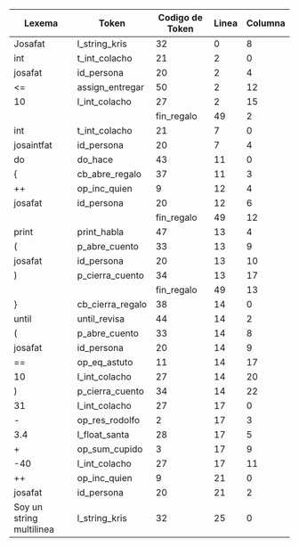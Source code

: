 | Lexema                        | Token            | Codigo de Token | Linea | Columna |
| ----------------------------- | ---------------- | --------------- | ----- | ------- |
| Josafat                       | l_string_kris    | 32              | 0     | 8       |
| int                           | t_int_colacho    | 21              | 2     | 0       |
| josafat                       | id_persona       | 20              | 2     | 4       |
| <=                            | assign_entregar  | 50              | 2     | 12      |
| 10                            | l_int_colacho    | 27              | 2     | 15      |
| |                             | fin_regalo       | 49              | 2     | 18      |
| int                           | t_int_colacho    | 21              | 7     | 0       |
| josaintfat                    | id_persona       | 20              | 7     | 4       |
| do                            | do_hace          | 43              | 11    | 0       |
| {                             | cb_abre_regalo   | 37              | 11    | 3       |
| ++                            | op_inc_quien     | 9               | 12    | 4       |
| josafat                       | id_persona       | 20              | 12    | 6       |
| |                             | fin_regalo       | 49              | 12    | 13      |
| print                         | print_habla      | 47              | 13    | 4       |
| (                             | p_abre_cuento    | 33              | 13    | 9       |
| josafat                       | id_persona       | 20              | 13    | 10      |
| )                             | p_cierra_cuento  | 34              | 13    | 17      |
| |                             | fin_regalo       | 49              | 13    | 18      |
| }                             | cb_cierra_regalo | 38              | 14    | 0       |
| until                         | until_revisa     | 44              | 14    | 2       |
| (                             | p_abre_cuento    | 33              | 14    | 8       |
| josafat                       | id_persona       | 20              | 14    | 9       |
| ==                            | op_eq_astuto     | 11              | 14    | 17      |
| 10                            | l_int_colacho    | 27              | 14    | 20      |
| )                             | p_cierra_cuento  | 34              | 14    | 22      |
| 31                            | l_int_colacho    | 27              | 17    | 0       |
| -                             | op_res_rodolfo   | 2               | 17    | 3       |
| 3.4                           | l_float_santa    | 28              | 17    | 5       |
| +                             | op_sum_cupido    | 3               | 17    | 9       |
| -40                           | l_int_colacho    | 27              | 17    | 11      |
| ++                            | op_inc_quien     | 9               | 21    | 0       |
| josafat                       | id_persona       | 20              | 21    | 2       |
|      Soy un string multilinea | l_string_kris    | 32              | 25    | 0       |

